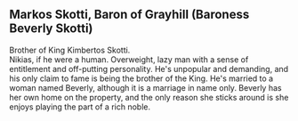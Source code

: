 ## Markos Skotti, Baron of Grayhill (Baroness Beverly Skotti) 

Brother of King Kimbertos Skotti.</br>
Nikias, if he were a human.  Overweight, lazy man with a sense of entitlement and off-putting personality.  He's unpopular and demanding, and his only claim to fame is being the brother of the King.  He's married to a woman named Beverly, although it is a marriage in name only.  Beverly has her own home on the property, and the only reason she sticks around is she enjoys playing the part of a rich noble.

